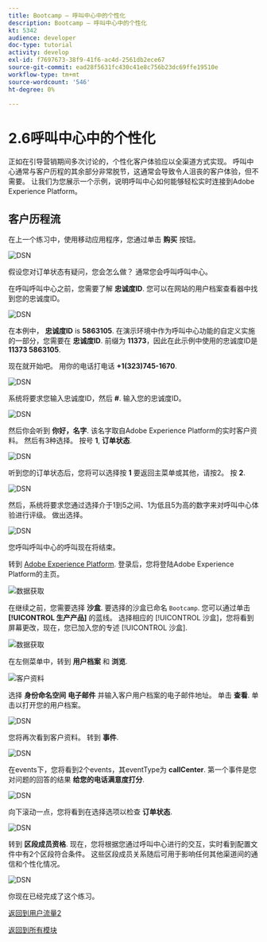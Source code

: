 ```yaml
---
title: Bootcamp — 呼叫中心中的个性化
description: Bootcamp — 呼叫中心中的个性化
kt: 5342
audience: developer
doc-type: tutorial
activity: develop
exl-id: f7697673-38f9-41f6-ac4d-2561db2ece67
source-git-commit: ead28f5631fc430c41e8c756b23dc69ffe19510e
workflow-type: tm+mt
source-wordcount: '546'
ht-degree: 0%

---
```


# 2.6呼叫中心中的个性化

正如在引导营销期间多次讨论的，个性化客户体验应以全渠道方式实现。 呼叫中心通常与客户历程的其余部分非常脱节，这通常会导致令人沮丧的客户体验，但不需要。 让我们为您展示一个示例，说明呼叫中心如何能够轻松实时连接到Adobe Experience Platform。

## 客户历程流

在上一个练习中，使用移动应用程序，您通过单击 **购买** 按钮。

![DSN](./images/app20.png)

假设您对订单状态有疑问，您会怎么做？ 通常您会呼叫呼叫中心。

在呼叫呼叫中心之前，您需要了解 **忠诚度ID**. 您可以在网站的用户档案查看器中找到您的忠诚度ID。

![DSN](./images/cc1.png)

在本例中， **忠诚度ID** is **5863105**. 在演示环境中作为呼叫中心功能的自定义实施的一部分，您需要在 **忠诚度ID**. 前缀为 **11373**，因此在此示例中使用的忠诚度ID是 **11373 5863105**.

现在就开始吧。 用你的电话打电话 **+1(323)745-1670**.

![DSN](./images/cc2.png)

系统将要求您输入忠诚度ID，然后 **#**. 输入您的忠诚度ID。

![DSN](./images/cc3.png)

然后你会听到 **你好，名字**. 该名字取自Adobe Experience Platform的实时客户资料。 然后有3种选择。 按号 **1**, **订单状态**.

![DSN](./images/cc4.png)

听到您的订单状态后，您将可以选择按 **1** 要返回主菜单或其他，请按2。 按 **2**.

![DSN](./images/cc5.png)

然后，系统将要求您通过选择介于1到5之间、1为低且5为高的数字来对呼叫中心体验进行评级。 做出选择。

![DSN](./images/cc6.png)

您呼叫呼叫中心的呼叫现在将结束。

转到 [Adobe Experience Platform](https://experience.adobe.com/platform). 登录后，您将登陆Adobe Experience Platform的主页。

![数据获取](./images/home.png)

在继续之前，您需要选择 **沙盒**. 要选择的沙盒已命名 ``Bootcamp``. 您可以通过单击 **[!UICONTROL 生产产品]** 的蓝线。 选择相应的 [!UICONTROL 沙盒]，您将看到屏幕更改，现在，您已加入您的专述 [!UICONTROL 沙盒].

![数据获取](./images/sb1.png)

在左侧菜单中，转到 **用户档案** 和 **浏览**.

![客户资料](./images/homemenu.png)

选择 **身份命名空间** **电子邮件** 并输入客户用户档案的电子邮件地址。 单击 **查看**. 单击以打开您的用户档案。

![DSN](./images/cc7.png)

您将再次看到客户资料。 转到 **事件**.

![DSN](./images/cc8.png)

在events下，您将看到2个events，其eventType为 **callCenter**. 第一个事件是您对问题的回答的结果 **给您的电话满意度打分**.

![DSN](./images/cc9.png)

向下滚动一点，您将看到在选择选项以检查 **订单状态**.

![DSN](./images/cc10.png)

转到 **区段成员资格**. 现在，您将根据您通过呼叫中心进行的交互，实时看到配置文件中有2个区段符合条件。 这些区段成员关系随后可用于影响任何其他渠道间的通信和个性化情况。

![DSN](./images/cc11.png)

你现在已经完成了这个练习。

[返回到用户流量2](./uc2.md)

[返回到所有模块](../../overview.md)
